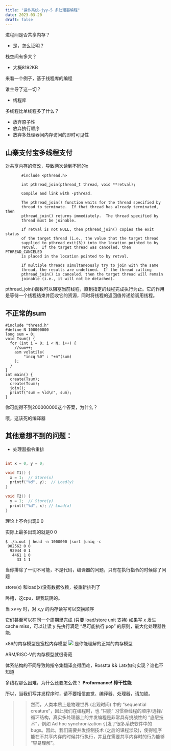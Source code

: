 ```yaml
---
title: "操作系统-jyy-5 多处理器编程"
date: 2023-03-20
draft: false
---
```


进程间是否共享内存？

- 是，怎么证明？

栈空间有多大？

- 大概8192KB

来看一个例子，基于线程库的编程

谁主导了这一切？

- 线程库

多线程比单线程多了什么？

- 放弃原子性
- 放弃执行顺序
- 放弃多处理器间内存访问的即时可见性

## 山寨支付宝多线程支付
对共享内存的修改，导致两次读到不同的x
```
       #include <pthread.h>

       int pthread_join(pthread_t thread, void **retval);

       Compile and link with -pthread.

       The pthread_join() function waits for the thread specified by
       thread to terminate.  If that thread has already terminated, then
       pthread_join() returns immediately.  The thread specified by
       thread must be joinable.

       If retval is not NULL, then pthread_join() copies the exit status
       of the target thread (i.e., the value that the target thread
       supplied to pthread_exit(3)) into the location pointed to by
       retval.  If the target thread was canceled, then PTHREAD_CANCELED
       is placed in the location pointed to by retval.

       If multiple threads simultaneously try to join with the same
       thread, the results are undefined.  If the thread calling
       pthread_join() is canceled, then the target thread will remain
       joinable (i.e., it will not be detached).
```
pthread_join()函数可以阻塞当前线程，直到指定的线程完成执行为止。它的作用是等待一个线程结束并回收它的资源，同时将线程的返回值传递给调用线程。
## 不正常的sum
```
#include "thread.h"
#define N 100000000
long sum = 0;
void Tsum() {
  for (int i = 0; i < N; i++) {
    //sum++;
    asm volatile(
        "incq %0" : "+m"(sum)
    );
  }
}
int main() {
  create(Tsum);
  create(Tsum);
  join();
  printf("sum = %ld\n", sum);
}
```
你可能得不到200000000这个答案，为什么？

哦，这该死的编译器


## 其他意想不到的问题：
- 处理器指令重排

```c

int x = 0, y = 0;

void T1() {
  x = 1;  // Store(x)
  printf("%d", y);  // Load(y)
}

void T2() {
  y = 1;  // Store(y)
  printf("%d", x); // Load(x)
}
```
理论上不会出现0 0 

实际上最多出现的就是0 0

```shell
$ ./a.out | head -n 1000000 |sort |uniq -c
 902562 0 0 
  92944 0 1 
   4461 1 0 
     33 1 1 
```
当你排除了一切不可能，不是代码，编译器的问题，只有在执行指令的时候除了问题

store(x) 和load(x)没有数据依赖，被重新排列了

卧槽，这cpu，跟我玩阴的。

当 x≠=y 时，对 x,y 的内存读写可以交换顺序

它们甚至可以在同一个周期里完成 (只要 load/store unit 支持)
如果写 x 发生 cache miss，可以让读 y 先执行满足 “尽可能执行 μop” 的原则，最大化处理器性能.

x86的内存模型是宽松内存模型
![](https://jyywiki.cn/pages/OS/img/x86-tso.png)
是你能理解的正常的内存模型

ARM/RISC-V的内存模型就很奇葩

体系结构的不同导致跨指令集翻译变得困难，Rosstta && Latx如何实现？谁也不知道


多线程那么困难，为什么还要怎么做？
**Proformance!**
**榨干性能**

所以，当我们写并发程序时，请不要相信直觉、编译器、处理器，请加锁。

>> 然而，人类本质上是物理世界 (宏观时间) 中的 “sequential creature”，因此我们在编程时，也 “只能” 习惯单线程的顺序/选择/循环结构，真实多处理器上的并发编程是非常具有挑战性的 “底层技术”，例如 Ad hoc synchronization 引发了很多系统软件中的 bugs。因此，我们需要并发控制技术 (之后的课程涉及)，使得程序能在不共享内存的时候并行执行，并且在需要共享内存时的行为能够 “容易理解”。